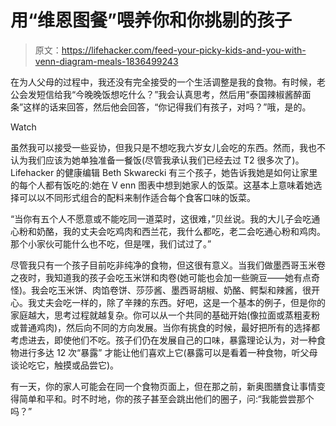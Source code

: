 # 用“维恩图餐”喂养你和你挑剔的孩子

> 原文：<https://lifehacker.com/feed-your-picky-kids-and-you-with-venn-diagram-meals-1836499243>

在为人父母的过程中，我还没有完全接受的一个生活调整是我的食物。有时候，老公会发短信给我“今晚晚饭想吃什么？”我会认真思考，然后用“泰国辣椒酱醉面条”这样的话来回答，然后他会回答，“你记得我们有孩子，对吗？”哦，是的。

Watch

虽然我可以接受一些妥协，但我只是不想吃我六岁女儿会吃的东西。然而，我也不认为我们应该为她单独准备一餐饭(尽管我承认我们已经去过 T2 很多次了)。Lifehacker 的健康编辑 Beth Skwarecki 有三个孩子，她告诉我她是如何让家里的每个人都有饭吃的:她在 V enn 图表中想到她家人的饭菜。这基本上意味着她选择可以以不同形式组合的配料来制作适合每个食客口味的饭菜。

“当你有五个人不愿意或不能吃同一道菜时，这很难，”贝丝说。我的大儿子会吃通心粉和奶酪，我的丈夫会吃鸡肉和西兰花，我什么都吃，老二会吃通心粉和鸡肉。那个小家伙可能什么也不吃，但是嘿，我们试过了。”

尽管我只有一个孩子目前吃非纯净的食物，但这很有意义。当我们做墨西哥玉米卷之夜时，我知道我的孩子会吃玉米饼和肉卷(她可能也会加一些豌豆——她有点奇怪)。我会吃玉米饼、肉馅卷饼、莎莎酱、墨西哥胡椒、奶酪、鳄梨和辣酱，很开心。我丈夫会吃一样的，除了辛辣的东西。好吧，这是一个基本的例子，但是你的家庭越大，思考过程就越复杂。你可以从一个共同的基础开始(像拉面或蒸粗麦粉或普通鸡肉)，然后向不同的方向发展。当你有挑食的时候，最好把所有的选择都考虑进去，即使他们不吃。孩子们仍在发展自己的口味，暴露理论认为，对一种食物进行多达 12 次“暴露” 才能让他们喜欢上它(暴露可以是看着一种食物，听父母谈论吃它，触摸或品尝它)。

有一天，你的家人可能会在同一个食物页面上，但在那之前，新奥图膳食让事情变得简单和平和。时不时地，你的孩子甚至会跳出他们的圈子，问:“我能尝尝那个吗？”